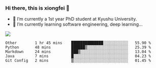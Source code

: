 ### Hi there, this is xiongfei 👋


- 🔭 I’m currently a 1st year PhD student at Kyushu University.
- 🌱 I’m currently learning software engineering, deep learning...

<!--
**Toma62299781/Toma62299781** is a ✨ _special_ ✨ repository because its `README.md` (this file) appears on your GitHub profile.
Here are some ideas to get you started:
-->

![](https://github-readme-stats.vercel.app/api?username=Toma62299781)

<!--START_SECTION:waka-->
```text
Other        1 hr 45 mins    ██████████████░░░░░░░░░░░   55.90 % 
Python       48 mins         ██████▒░░░░░░░░░░░░░░░░░░   25.39 % 
Markdown     24 mins         ███▒░░░░░░░░░░░░░░░░░░░░░   13.04 % 
Java         7 mins          █░░░░░░░░░░░░░░░░░░░░░░░░   04.23 % 
Git Config   2 mins          ▒░░░░░░░░░░░░░░░░░░░░░░░░   01.45 % 
```
<!--END_SECTION:waka-->

